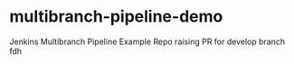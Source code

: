 # multibranch-pipeline-demo
Jenkins Multibranch Pipeline Example Repo 
raising PR for develop branch
fdh
